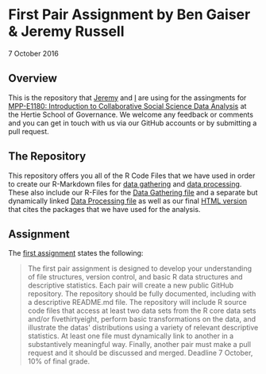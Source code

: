 # First Pair Assignment by Ben Gaiser & Jeremy Russell
7 October 2016

## Overview
This is the repository that [Jeremy](https://github.com/jrus87) and [I](https://github.com/BenjaminGaiser) are using for the assingments for  [MPP-E1180: Introduction to Collaborative Social Science Data Analysis](https://github.com/HertieDataScience) at the Hertie School of Governance. We welcome any feedback or comments and you can get in touch with us via our GitHub accounts or by submitting a pull request. 

## The Repository
This repository offers you all of the R Code Files that we have used in order to create our R-Markdown files for [data gathering](https://github.com/BenjaminGaiser/CSSR/blob/master/DataGathering.Rmd) and [data processing](https://github.com/BenjaminGaiser/CSSR/blob/master/DataProcessing.Rmd). These also include our R-Files for the [Data Gathering file](https://github.com/BenjaminGaiser/CSSR/blob/master/DataGathering.R) and a separate but dynamically linked [Data Processing file](https://github.com/BenjaminGaiser/CSSR/blob/master/DataProcessing.R) as well as our final [HTML version](https://github.com/BenjaminGaiser/CSSR/blob/master/DataProcessing.html) that cites the packages that we have used for the analysis.

## Assignment
The [first assignment](https://github.com/HertieDataScience/SyllabusAndLectures/blob/master/README.md) states the following:
>The first pair assignment is designed to develop your understanding of file structures, version control, and basic R data structures and descriptive statistics. Each pair will create a new public GitHub repository. The repository should be fully documented, including with a descriptive README.md file. The repository will include R source code files that access at least two data sets from the R core data sets and/or fivethirtyeight, perform basic transformations on the data, and illustrate the datas' distributions using a variety of relevant descriptive statistics. At least one file must dynamically link to another in a substantively meaningful way. Finally, another pair must make a pull request and it should be discussed and merged. Deadline 7 October, 10% of final grade.
